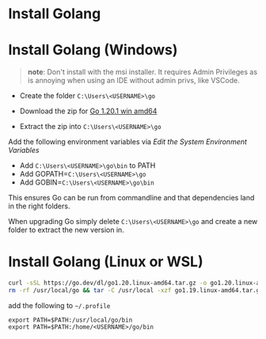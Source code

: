 # Install Golang

# Install Golang (Windows)

> **note**: Don't install with the msi installer. It requires Admin Privileges as is annoying when using an IDE without admin privs, like VSCode.

- Create the folder `C:\Users\<USERNAME>\go`

- Download the zip for [Go 1.20.1 win amd64](https://go.dev/dl/go1.20.1.windows-amd64.zip)

- Extract the zip into `C:\Users\<USERNAME>\go`

Add the following environment variables via _Edit the System Environment Variables_

- Add `C:\Users\<USERNAME>\go\bin` to PATH
- Add GOPATH=`C:\Users\<USERNAME>\go`
- Add GOBIN=`C:\Users\<USERNAME>\go\bin`

This ensures Go can be run from commandline and that dependencies land in the right folders.

When upgrading Go simply delete `C:\Users\<USERNAME>\go` and create a new folder to extract the new version in.

# Install Golang (Linux or WSL)

```sh
curl -sSL https://go.dev/dl/go1.20.linux-amd64.tar.gz -o go1.20.linux-amd64.tar.gz
rm -rf /usr/local/go && tar -C /usr/local -xzf go1.19.linux-amd64.tar.gz
```

add the following to `~/.profile`

```
export PATH=$PATH:/usr/local/go/bin
export PATH=$PATH:/home/<USERNAME>/go/bin
```
